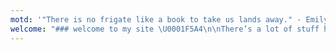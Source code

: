 ```yaml
---
motd: '"There is no frigate like a book to take us lands away." - Emily Dickinson'
welcome: "### welcome to my site \U0001F5A4\n\nThere’s a lot of stuff here \U0001F4AB\n\nHave fun exploring \\<3\n"
---
```









